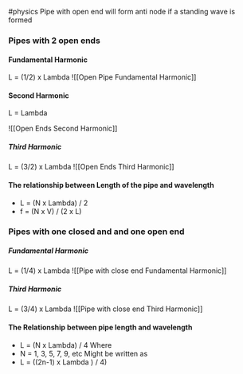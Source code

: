 #physics 
Pipe with open end will form anti node if a standing wave is formed


### Pipes with 2 open ends 

#### Fundamental Harmonic
L = (1/2) x Lambda
![[Open Pipe Fundamental Harmonic]]

#### Second Harmonic
L = Lambda

![[Open Ends Second Harmonic]]

##### Third Harmonic 
L = (3/2) x Lambda
![[Open Ends Third Harmonic]]

#### The relationship between Length of the pipe and wavelength
- L = (N x Lambda) / 2
- f = (N x V) / (2 x L)




### Pipes with one closed and and one open end 

##### Fundamental Harmonic
L = (1/4) x Lambda
![[Pipe with close end Fundamental Harmonic]]

##### Third Harmonic
L = (3/4) x Lambda 
![[Pipe with close end Third Harmonic]]
#### The Relationship between pipe length and wavelength 
 - L = (N x Lambda) / 4
 Where 
 - N = 1, 3, 5, 7, 9, etc
Might be written as 
- L = ((2n-1) x Lambda ) / 4)